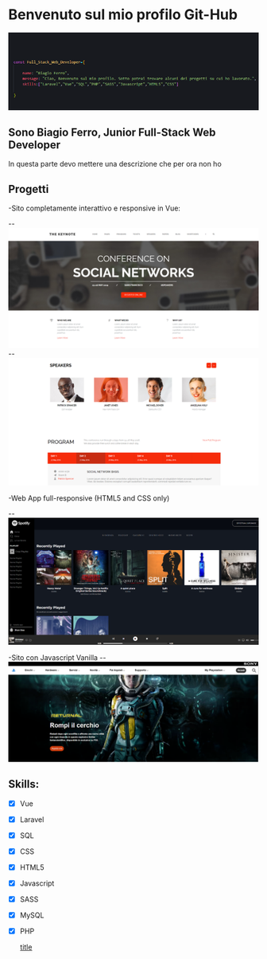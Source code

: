 # Benvenuto sul mio profilo Git-Hub


![header](images/idk.png)

## Sono Biagio Ferro, Junior Full-Stack Web Developer
In questa parte devo mettere una descrizione che per ora non ho

## Progetti
-Sito completamente interattivo e responsive in Vue: 

--[![midterm](images/site-1.png)](https://github.com/bia9400/proj-html-vuejs)
--[![midterm](images/site-2.png)](https://github.com/bia9400/proj-html-vuejs)


-Web App full-responsive (HTML5 and CSS only)

--[![Spotify](images/spotify.png)](https://github.com/bia9400/html-css-spotifyweb)

-Sito con Javascript Vanilla
--[![Playstation](images/playstation.png)](https://github.com/bia9400/htmlcss-playstation)

## Skills:

- [x] Vue
- [x] Laravel
- [x] SQL
- [x] CSS
- [x] HTML5
- [x] Javascript
- [x] SASS
- [x] MySQL
- [x] PHP

	[title](https://www.example.com)
